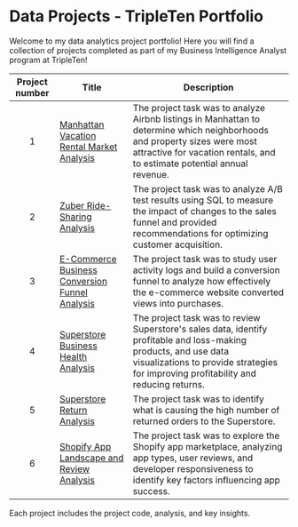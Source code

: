 
# Data Projects - TripleTen Portfolio
Welcome to my data analytics project portfolio! Here you will find a collection of projects completed as part of my Business Intelligence Analyst program at TripleTen!


| Project number | Title | Description |
| :-----------: | ----------- |----------- |
| 1 | [Manhattan Vacation Rental Market Analysis](./Project-1/README.md) | The project task was to analyze Airbnb listings in Manhattan to determine which neighborhoods and property sizes were most attractive for vacation rentals, and to estimate potential annual revenue. |
| 2 | [Zuber Ride-Sharing Analysis](./Project-2/README.md) | The project task was to analyze A/B test results using SQL to measure the impact of changes to the sales funnel and provided recommendations for optimizing customer acquisition. |
| 3 | [E-Commerce Business Conversion Funnel Analysis](./Project-3/README.md) | The project task was to study user activity logs and build a conversion funnel to analyze how effectively the e-commerce website converted views into purchases. |
| 4 | [Superstore Business Health Analysis](./Project-4/README.md) | The project task was to review Superstore's sales data, identify profitable and loss-making products, and use data visualizations to provide strategies for improving profitability and reducing returns.  |
| 5 | [Superstore Return Analysis](./Project-5/README.md) | The project task was to identify what is causing the high number of returned orders to the Superstore. |
| 6 | [Shopify App Landscape and Review Analysis](./Project-6/README.md) | The project task was to explore the Shopify app marketplace, analyzing app types, user reviews, and developer responsiveness to identify key factors influencing app success. |

Each project includes the project code, analysis, and key insights.
